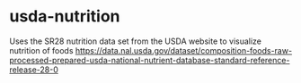 # usda-nutrition
Uses the SR28 nutrition data set from the USDA website to visualize nutrition of foods https://data.nal.usda.gov/dataset/composition-foods-raw-processed-prepared-usda-national-nutrient-database-standard-reference-release-28-0
